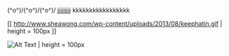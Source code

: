 \(^o^)/\(^o^)/\(^o^)/
jjjjjjjjj
kkkkkkkkkkkkkkkkk

[[ http://www.sheawong.com/wp-content/uploads/2013/08/keephatin.gif | height = 100px ]]

![Alt Text](http://www.sheawong.com/wp-content/uploads/2013/08/keephatin.gif) | height = 100px

